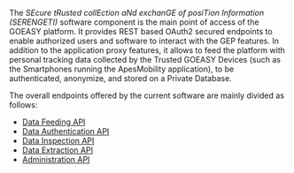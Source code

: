 The *SEcure tRusted collEction aNd exchanGE of posiTion Information (*SERENGETI*)*
 software component is the main point of access of the GOEASY platform. It provides REST
based OAuth2 secured endpoints to enable authorized users and software to interact with the GEP features.
In addition to the application proxy features, it allows to feed the platform with personal tracking data collected
by the Trusted GOEASY Devices (such as the Smartphones running the ApesMobility application), to be
authenticated, anonymize, and stored on a Private Database. 

The overall endpoints offered by the current software are mainly divided as follows:

- [Data Feeding API](https://acutaia.github.io/goeasy-serengeti/serengeti/Data_Feeding_API)
- [Data Authentication API](https://acutaia.github.io/goeasy-serengeti/serengeti/Data_Authentication_API)
- [Data Inspection API](https://acutaia.github.io/goeasy-serengeti/serengeti/Data_Inspection_API)
- [Data Extraction API](https://acutaia.github.io/goeasy-serengeti/serengeti/Data_Extraction_API)
- [Administration API](https://acutaia.github.io/goeasy-serengeti/serengeti/Administration_API)
